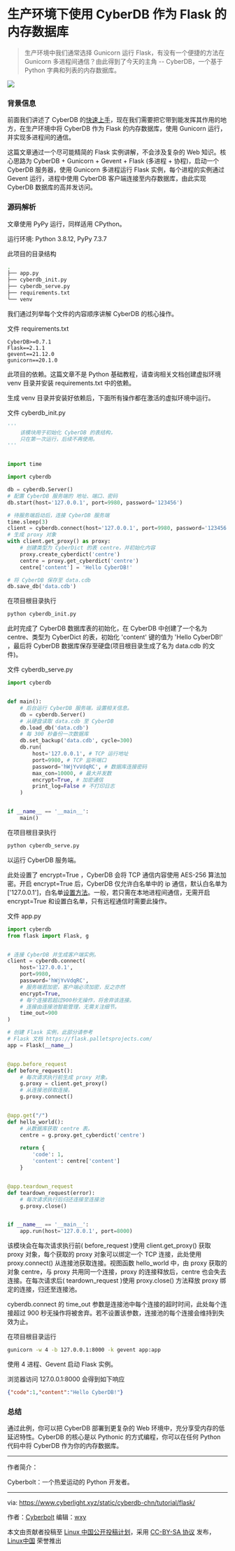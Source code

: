 [#]: subject: "生产环境下使用 CyberDB 作为 Flask 的内存数据库"
[#]: author: "Cyberbolt https://www.zhihu.com/people/cyberbolt"
[#]: keywords: "CyberDB Python内存数据库 Flask Gunicorn"
[#]: url: "https://www.cyberlight.xyz/static/cyberdb-chn/tutorial/flask/"

生产环境下使用 CyberDB 作为 Flask 的内存数据库
======

 > 生产环境中我们通常选择 Gunicorn 运行 Flask，有没有一个便捷的方法在 Gunicorn 多进程间通信？由此得到了今天的主角 -- CyberDB，一个基于 Python 字典和列表的内存数据库。

![](https://www.cyberlight.xyz/static/picture-bed/20220401-Using-CyberDB/python.jpeg)

### 背景信息

前面我们讲述了 CyberDB 的[快速上手](https://www.cyberlight.xyz/static/cyberdb-chn/)，现在我们需要把它带到能发挥其作用的地方，在生产环境中将 CyberDB 作为 Flask 的内存数据库，使用 Gunicorn 运行，并实现多进程间的通信。

这篇文章通过一个尽可能精简的 Flask 实例讲解，不会涉及复杂的 Web 知识。核心思路为 CyberDB + Gunicorn + Gevent + Flask (多进程 + 协程)，启动一个 CyberDB 服务器，使用 Gunicorn 多进程运行 Flask 实例，每个进程的实例通过 Gevent 运行，进程中使用 CyberDB 客户端连接至内存数据库，由此实现 CyberDB 数据库的高并发访问。

### 源码解析

文章使用 PyPy 运行，同样适用 CPython。

运行环境: Python 3.8.12, PyPy 7.3.7

此项目的目录结构
```bash
.
├── app.py
├── cyberdb_init.py
├── cyberdb_serve.py
├── requirements.txt
└── venv
```
我们通过列举每个文件的内容顺序讲解 CyberDB 的核心操作。

文件 requirements.txt
```
CyberDB>=0.7.1
Flask==2.1.1
gevent==21.12.0
gunicorn==20.1.0
```
此项目的依赖。这篇文章不是 Python 基础教程，请查询相关文档创建虚拟环境 venv 目录并安装 requirements.txt 中的依赖。

生成 venv 目录并安装好依赖后，下面所有操作都在激活的虚拟环境中运行。

文件 cyberdb_init.py
```python
'''
    该模块用于初始化 CyberDB 的表结构，
    只在第一次运行，后续不再使用。
'''


import time

import cyberdb

db = cyberdb.Server()
# 配置 CyberDB 服务端的 地址、端口、密码
db.start(host='127.0.0.1', port=9980, password='123456')

# 待服务端启动后，连接 CyberDB 服务端
time.sleep(3)
client = cyberdb.connect(host='127.0.0.1', port=9980, password='123456')
# 生成 proxy 对象
with client.get_proxy() as proxy:
    # 创建类型为 CyberDict 的表 centre，并初始化内容
    proxy.create_cyberdict('centre')
    centre = proxy.get_cyberdict('centre')
    centre['content'] = 'Hello CyberDB!'

# 将 CyberDB 保存至 data.cdb
db.save_db('data.cdb')
```

在项目根目录执行
```bash
python cyberdb_init.py
```
此时完成了 CyberDB 数据库表的初始化，在 CyberDB 中创建了一个名为 centre、类型为 CyberDict 的表，初始化 'content' 键的值为 'Hello CyberDB!' ，最后将 CyberDB 数据库保存至硬盘(项目根目录生成了名为 data.cdb 的文件)。

文件 cyberdb_serve.py
```python
import cyberdb


def main():
    # 后台运行 CyberDB 服务端，设置相关信息。
    db = cyberdb.Server()
    # 从硬盘读取 data.cdb 至 CyberDB
    db.load_db('data.cdb')
    # 每 300 秒备份一次数据库
    db.set_backup('data.cdb', cycle=300)
    db.run(
        host='127.0.0.1', # TCP 运行地址
        port=9980, # TCP 监听端口
        password='hWjYvVdqRC', # 数据库连接密码
        max_con=10000, # 最大并发数
        encrypt=True, # 加密通信
        print_log=False # 不打印日志
    )


if __name__ == '__main__':
    main()
```
在项目根目录执行
```bash
python cyberdb_serve.py
```
以运行 CyberDB 服务端。

此处设置了 encrypt=True ，CyberDB 会将 TCP 通信内容使用 AES-256 算法加密。开启 encrypt=True 后，CyberDB 仅允许白名单中的 ip 通信，默认白名单为 ['127.0.0.1']，白名单[设置方法](https://www.cyberlight.xyz/static/cyberdb-chn/API/#cyberdbserver)。一般，若只需在本地进程间通信，无需开启 encrypt=True 和设置白名单，只有远程通信时需要此操作。

文件 app.py
```python
import cyberdb
from flask import Flask, g


# 连接 CyberDB 并生成客户端实例。
client = cyberdb.connect(
    host='127.0.0.1', 
    port=9980, 
    password='hWjYvVdqRC',
    # 服务端若加密，客户端必须加密，反之亦然
    encrypt=True,
    # 每个连接若超过900秒无操作，将舍弃该连接。
    # 连接由连接池智能管理，无需关注细节。
    time_out=900
)

# 创建 Flask 实例，此部分请参考 
# Flask 文档 https://flask.palletsprojects.com/
app = Flask(__name__)


@app.before_request
def before_request():
    # 每次请求执行前生成 proxy 对象。
    g.proxy = client.get_proxy()
    # 从连接池获取连接。
    g.proxy.connect()


@app.get("/")
def hello_world():
    # 从数据库获取 centre 表。
    centre = g.proxy.get_cyberdict('centre')
    
    return {
        'code': 1,
        'content': centre['content']
    }


@app.teardown_request
def teardown_request(error):
    # 每次请求执行后归还连接至连接池
    g.proxy.close()


if __name__ == '__main__':
    app.run(host='127.0.0.1', port=8000)
```
该模块会在每次请求执行前( before_request )使用 client.get_proxy() 获取 proxy 对象，每个获取的 proxy 对象可以绑定一个 TCP 连接，此处使用 proxy.connect() 从连接池获取连接。视图函数 hello_world 中，由 proxy 获取的对象 centre，与 proxy 共用同一个连接，proxy 的连接释放后，centre 也会失去连接。在每次请求后( teardown_request )使用 proxy.close() 方法释放 proxy 绑定的连接，归还至连接池。

cyberdb.connect 的 time_out 参数是连接池中每个连接的超时时间，此处每个连接超过 900 秒无操作将被舍弃。若不设置该参数，连接池的每个连接会维持到失效为止。

在项目根目录运行
```bash
gunicorn -w 4 -b 127.0.0.1:8000 -k gevent app:app
```
使用 4 进程、Gevent 启动 Flask 实例。

浏览器访问 127.0.0.1:8000 会得到如下响应
```JSON
{"code":1,"content":"Hello CyberDB!"}
```

### 总结

通过此例，你可以把 CyberDB 部署到更复杂的 Web 环境中，充分享受内存的低延迟特性。CyberDB 的核心是以 Pythonic 的方式编程，你可以在任何 Python 代码中将 CyberDB 作为你的内存数据库。

---
作者简介：

Cyberbolt：一个热爱运动的 Python 开发者。

------

via: https://www.cyberlight.xyz/static/cyberdb-chn/tutorial/flask/

作者：[Cyberbolt](https://www.zhihu.com/people/cyberbolt)
编辑：[wxy](https://github.com/wxy)

本文由贡献者投稿至 [Linux 中国公开投稿计划](https://github.com/LCTT/Articles/)，采用 [CC-BY-SA 协议](https://creativecommons.org/licenses/by-sa/4.0/deed.zh) 发布，[Linux中国](https://linux.cn/) 荣誉推出